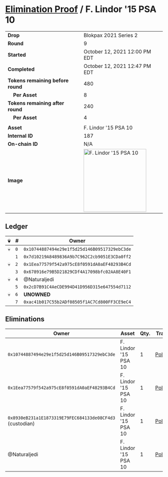 # [Elimination Proof](./readme.md) / F. Lindor &#039;15 PSA 10

|||
|---|---|
| **Drop** | Blokpax 2021 Series 2 |
| **Round** | 9 |
| **Started** | October 12, 2021 12:00 PM EDT |
| **Completed** | October 12, 2021 12:47 PM EDT |
| **Tokens remaining before round** | 480 |
| **&nbsp;&nbsp;&nbsp;&nbsp;Per Asset** | 8 |
| **Tokens remaining after round** | 240 |
| **&nbsp;&nbsp;&nbsp;&nbsp;Per Asset** | 4 |
| | |
| **Asset** | F. Lindor &#039;15 PSA 10 |
| **Internal ID** | 187 |
| **On-chain ID** | N/A |
| **Image** | <img src="https://tcdn.blokpax.com/9484ebfa-63a1-4d8f-bc8d-18764de7a36d/5174178cf11eb9dc3a8d62667ec38ff950837a77801bce56bd8d359216b1dec2.jpg" height="200" alt="F. Lindor &#039;15 PSA 10" /> |

## Ledger

| 💀 | # | Owner |
| --- | --- | --- |
| 💀 | `0` | `0x10744887494e29e1f5d25d146B09517329ebC3de` |
|  | `1` | `0x7d10219A8489836A9b7C962C2cb9051E3CDa0ff2` |
| 💀 | `2` | `0x1Eea77579f542a975cE8f0591dA0aEF48293B4Cd` |
|  | `3` | `0x678916e79B5D21829CDf4A17098bfc02AA8E40F1` |
| 💀 | `4` | @Naturaljedi |
|  | `5` | `0x2cD7B91C4AeCDE994D41D956D315e647554d7112` |
| 💀 | `6` | **UNOWNED** |
|  | `7` | `0xac41b017C55b2ADf08505f1AC7Cd800FF3CE9eC4` |


## Eliminations

| Owner | Asset | Qty. | Transaction |
| --- | --- | --- | --- |
| `0x10744887494e29e1f5d25d146B09517329ebC3de` | F. Lindor '15 PSA 10 | 1 | [Polygonscan](https://polygonscan.com/tx/0x01c6242061b9d94cdc444de2b4fb8d7f8695d5144e217894992ca4d8033fa896) |
| `0x1Eea77579f542a975cE8f0591dA0aEF48293B4Cd` | F. Lindor '15 PSA 10 | 1 | [Polygonscan](https://polygonscan.com/tx/0x947114118dc35d82dd179018c7187283c412acdc97b22e81f77958167e449506) |
| `0x8930eB231a1E1873319E79FEC684133de08CF4d3` (custodian) | F. Lindor '15 PSA 10 | 1 | [Polygonscan](https://polygonscan.com/tx/0x25ae79601e304760b9c4efc1cfc7a0b78cab0b4660ac86d7a2f084a72e6e922f) |
| @Naturaljedi | F. Lindor '15 PSA 10 | 1 | [Polygonscan](https://polygonscan.com/tx/0x415d1e0ae18442b13fedf7926708d4f9bb82e295560de083b075bbc47de92f0e) |
